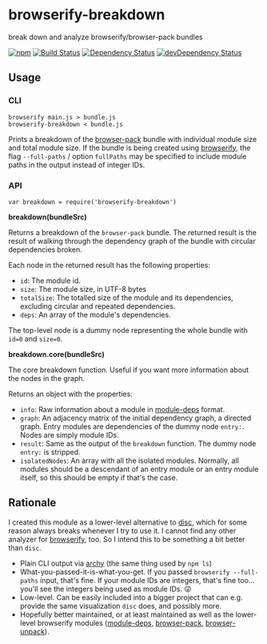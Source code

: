 # browserify-breakdown

break down and analyze browserify/browser-pack bundles

[![npm](https://img.shields.io/npm/v/browserify-breakdown.svg?style=flat-square)](https://www.npmjs.com/package/browserify-breakdown)
[![Build Status](https://img.shields.io/travis/seangenabe/browserify-breakdown/master.svg?style=flat-square)](https://travis-ci.org/seangenabe/browserify-breakdown)
[![Dependency Status](https://img.shields.io/david/seangenabe/browserify-breakdown.svg?style=flat-square)](https://david-dm.org/seangenabe/browserify-breakdown)
[![devDependency Status](https://img.shields.io/david/dev/seangenabe/browserify-breakdown.svg?style=flat-square)](https://david-dm.org/seangenabe/browserify-breakdown#info=devDependencies)

## Usage

### CLI

```
browserify main.js > bundle.js
browserify-breakdown < bundle.js
```

Prints a breakdown of the [browser-pack] bundle with individual module size and total module size. If the bundle is being created using [browserify], the flag `--full-paths` / option `fullPaths` may be specified to include module paths in the output instead of integer IDs.

### API

```var breakdown = require('browserify-breakdown')```

**breakdown(bundleSrc)**

Returns a breakdown of the `browser-pack` bundle. The returned result is the result of walking through the dependency graph of the bundle with circular dependencies broken.

Each node in the returned result has the following properties:
* `id`: The module id.
* `size`: The module size, in UTF-8 bytes
* `totalSize`: The totalled size of the module and its dependencies, excluding circular and repeated dependencies.
* `deps`: An array of the module's dependencies.

The top-level node is a dummy node representing the whole bundle with `id=0` and `size=0`.

**breakdown.core(bundleSrc)**

The core breakdown function. Useful if you want more information about the nodes in the graph.

Returns an object with the properties:
* `info`: Raw information about a module in [module-deps] format.
* `graph`: An adjacency matrix of the initial dependency graph, a directed graph. Entry modules are dependencies of the dummy node `entry:`. Nodes are simply module IDs.
* `result`: Same as the output of the `breakdown` function. The dummy node `entry:` is stripped.
* `isolatedNodes`: An array with all the isolated modules. Normally, all modules should be a descendant of an entry module or an entry module itself, so this should be empty if that's the case.

## Rationale

I created this module as a lower-level alternative to [disc], which for some reason always breaks whenever I try to use it. I cannot find any other analyzer for [browserify], too. So I intend this to be something a bit better than `disc`.
* Plain CLI output via [archy] (the same thing used by `npm ls`)
* What-you-passed-it-is-what-you-get. If you passed `browserify --full-paths` input, that's fine. If your module IDs are integers, that's fine too... you'll see the integers being used as module IDs. 😜
* Low-level. Can be easily included into a bigger project that can e.g. provide the same visualization `disc` does, and possibly more.
* Hopefully better maintained, or at least maintained as well as the lower-level browserify modules ([module-deps], [browser-pack], [browser-unpack]).

[browser-pack]: https://www.npmjs.com/package/browser-pack
[browser-unpack]: https://www.npmjs.com/package/browser-unpack
[module-deps]: https://www.npmjs.com/package/module-deps
[disc]: https://www.npmjs.com/package/disc
[browserify]: https://www.npmjs.com/package/browserify
[archy]: https://www.npmjs.com/package/archy
